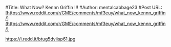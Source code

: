 #Title: What Now? Kennn Griffin !!!
#Author: mentalcabbage23
#Post URL: [https://www.reddit.com/r/GME/comments/mf3euy/what_now_kennn_griffin/](https://www.reddit.com/r/GME/comments/mf3euy/what_now_kennn_griffin/)


https://i.redd.it/btug5dviisp61.jpg